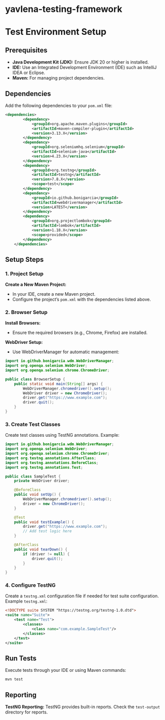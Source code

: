 # yavlena-testing-framework

# Test Environment Setup

## Prerequisites
- **Java Development Kit (JDK):** Ensure JDK 20 or higher is installed.
- **IDE:** Use an Integrated Development Environment (IDE) such as IntelliJ IDEA or Eclipse.
- **Maven:** For managing project dependencies.

## Dependencies

Add the following dependencies to your `pom.xml` file:

```xml
<dependencies>
        <dependency>
            <groupId>org.apache.maven.plugins</groupId>
            <artifactId>maven-compiler-plugin</artifactId>
            <version>3.13.X</version>
        </dependency>
        <dependency>
            <groupId>org.seleniumhq.selenium</groupId>
            <artifactId>selenium-java</artifactId>
            <version>4.23.X</version>
        </dependency>
        <dependency>
            <groupId>org.testng</groupId>
            <artifactId>testng</artifactId>
            <version>7.8.X</version>
            <scope>test</scope>
        </dependency>
        <dependency>
            <groupId>io.github.bonigarcia</groupId>
            <artifactId>webdrivermanager</artifactId>
            <version>LATEST</version>
        </dependency>
        <dependency>
            <groupId>org.projectlombok</groupId>
            <artifactId>lombok</artifactId>
            <version>1.18.X</version>
            <scope>provided</scope>
        </dependency>
    </dependencies>
```
## Setup Steps

### 1. Project Setup

**Create a New Maven Project:**
- In your IDE, create a new Maven project.
- Configure the project’s `pom.xml` with the dependencies listed above.

### 2. Browser Setup

**Install Browsers:**
- Ensure the required browsers (e.g., Chrome, Firefox) are installed.

**WebDriver Setup:**
- Use WebDriverManager for automatic management:

```java
import io.github.bonigarcia.wdm.WebDriverManager;
import org.openqa.selenium.WebDriver;
import org.openqa.selenium.chrome.ChromeDriver;

public class BrowserSetup {
    public static void main(String[] args) {
        WebDriverManager.chromedriver().setup();
        WebDriver driver = new ChromeDriver();
        driver.get("https://www.example.com");
        driver.quit();
    }
}
```
### 3. Create Test Classes

Create test classes using TestNG annotations. Example:

```java
import io.github.bonigarcia.wdm.WebDriverManager;
import org.openqa.selenium.WebDriver;
import org.openqa.selenium.chrome.ChromeDriver;
import org.testng.annotations.AfterClass;
import org.testng.annotations.BeforeClass;
import org.testng.annotations.Test;

public class SampleTest {
    private WebDriver driver;

    @BeforeClass
    public void setUp() {
        WebDriverManager.chromedriver().setup();
        driver = new ChromeDriver();
    }

    @Test
    public void testExample() {
        driver.get("https://www.example.com");
        // Add test logic here
    }

    @AfterClass
    public void tearDown() {
        if (driver != null) {
            driver.quit();
        }
    }
}
```
### 4. Configure TestNG

Create a `testng.xml` configuration file if needed for test suite configuration. Example `testng.xml`:

```xml
<!DOCTYPE suite SYSTEM "https://testng.org/testng-1.0.dtd">
<suite name="Suite">
    <test name="Test">
        <classes>
            <class name="com.example.SampleTest"/>
        </classes>
    </test>
</suite>
```
## Run Tests

Execute tests through your IDE or using Maven commands:

```sh
mvn test
```
## Reporting

**TestNG Reporting:** TestNG provides built-in reports. Check the `test-output` directory for reports.
